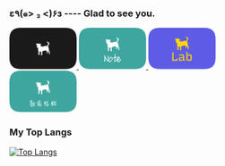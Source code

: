 ### ε٩(๑> ₃ <)۶з ---- Glad to see you.

<a href="https://an.dog">
  <img src="res/an.dog.svg" width="120px"/>
</a>

<a href="https://note.an.dog">
  <img src="res/note.an.dog.svg" width="120px"/>
</a>

<a href="https://lab.an.dog">
  <img src="res/lab.an.dog.svg" width="120px"/>
</a>

<br>

<a href="https://ds.an.dog">
  <img src="res/note/ds.an.dog.svg" width="120px"/>
</a>

<br>

### My Top Langs

[![Top Langs](https://github-readme-stats.vercel.app/api/top-langs/?username=cloxnu&langs_count=10)](https://github.com/cloxnu)

<!--
**CLOXnu/cloxnu** is a ✨ _special_ ✨ repository because its `README.md` (this file) appears on your GitHub profile.

Here are some ideas to get you started:

- 🔭 I’m currently working on ...
- 🌱 I’m currently learning ...
- 👯 I’m looking to collaborate on ...
- 🤔 I’m looking for help with ...
- 💬 Ask me about ...
- 📫 How to reach me: ...
- 😄 Pronouns: ...
- ⚡ Fun fact: ...
-->

